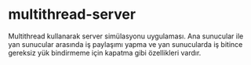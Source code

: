 # multithread-server

Multithread kullanarak server simülasyonu uygulaması. Ana sunucular ile yan sunucular arasında iş paylaşımı yapma ve yan sunucularda iş bitince gereksiz yük bindirmeme için kapatma gibi özellikleri vardır.
